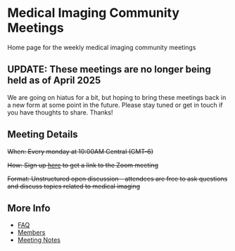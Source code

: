 # Medical Imaging Community Meetings

Home page for the weekly medical imaging community meetings

## UPDATE: These meetings are no longer being held as of April 2025

We are going on hiatus for a bit, but hoping to bring these meetings back in a new form at some point in the future. Please stay tuned or get in touch if you have thoughts to share. Thanks!



## Meeting Details

~~When: Every monday at 10:00AM Central (GMT-6)~~

~~How: Sign up [here](https://us02web.zoom.us/meeting/register/tZApfuiqrz8pGtGxKTUs_QVih1HczQlRt5zB?_x_zm_rtaid=Y5apCU13RT6n57V5sBLxzA.1635533568273.efb607b545c00ae9b8d957aba8c42b5c&_x_zm_rhtaid=868) to get a link to the Zoom meeting~~

~~Format: Unstructured open discussion - attendees are free to ask questions and discuss topics related to medical imaging~~

## More Info

* [FAQ](FAQ.md)
* [Members](MEMBERS.md)
* [Meeting Notes](NOTES.md)



